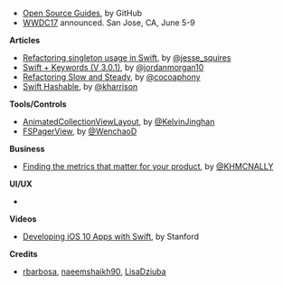* [Open Source Guides](https://opensource.guide/), by GitHub
* [WWDC17](https://developer.apple.com/wwdc/) announced. San Jose, CA, June 5-9

**Articles**

* [Refactoring singleton usage in Swift](http://www.jessesquires.com/refactoring-singletons-in-swift/), by [@jesse_squires](https://twitter.com/jesse_squires)
* [Swift + Keywords (V 3.0.1)](https://medium.com/the-traveled-ios-developers-guide/swift-keywords-v-3-0-1-f59783bf26c), by [@jordanmorgan10](https://twitter.com/jordanmorgan10)
* [Refactoring Slow and Steady](http://robnapier.net/refactoring), by [@cocoaphony](https://twitter.com/cocoaphony)
* [Swift Hashable](http://useyourloaf.com/blog/swift-hashable/), by [@kharrison](https://twitter.com/kharrison)


**Tools/Controls**

* [AnimatedCollectionViewLayout](https://github.com/KelvinJin/AnimatedCollectionViewLayout), by [@KelvinJinghan](https://twitter.com/KelvinJinghan)
* [FSPagerView](https://github.com/WenchaoD/FSPagerView), by [@WenchaoD](https://twitter.com/WenchaoD)

**Business**

* [Finding the metrics that matter for your product](https://blog.intercom.com/finding-the-metrics-that-matter-for-your-product/), by [@KHMCNALLY](https://twitter.com/khmcnally)


**UI/UX**

*

**Videos**

* [Developing iOS 10 Apps with Swift](https://itunes.apple.com/in/course/developing-ios-10-apps-swift/id1198467120), by Stanford

**Credits**

* [rbarbosa](https://github.com/rbarbosa), [naeemshaikh90](https://github.com/naeemshaikh90), [LisaDziuba](https://github.com/LisaDziuba)

